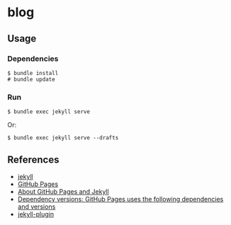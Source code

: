 # blog

## Usage

### Dependencies

```console
$ bundle install
# bundle update
```

### Run

```console
$ bundle exec jekyll serve
```

Or:

```console
$ bundle exec jekyll serve --drafts
```

## References

- [jekyll](https://jekyllrb.com/)
- [GitHub Pages](https://jekyllrb.com/docs/github-pages/)
- [About GitHub Pages and Jekyll](https://help.github.com/en/github/working-with-github-pages/about-github-pages-and-jekyll)
- [Dependency versions: GitHub Pages uses the following dependencies and versions](https://pages.github.com/versions/)
- [jekyll-plugin](https://github.com/topics/jekyll-plugin)
